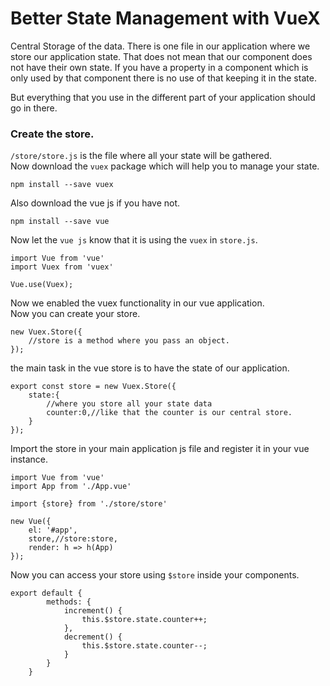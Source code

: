 # Better State Management with VueX
Central Storage of the data. There is one file in our application
where we store our application state. That does not mean that our component does not have their own state.
If you have a property in a component which is only used by that component there is no use of that keeping it in the state.  

But everything that you use in the different part of your application should go in there.



### Create the store.
`/store/store.js` is the file where all your state will be gathered.   
Now download the `vuex` package which will help you to manage your state.
```
npm install --save vuex
```

Also download the vue js if you have not.
```
npm install --save vue
```

Now let the `vue js` know that it is using the `vuex` in `store.js`.
```
import Vue from 'vue'
import Vuex from 'vuex'

Vue.use(Vuex);

```
Now we enabled the vuex functionality in our vue application.  
Now you can create your store.
```
new Vuex.Store({
    //store is a method where you pass an object. 
});
```
the main task in the vue store is to have the state of our application.
```
export const store = new Vuex.Store({
    state:{
        //where you store all your state data
        counter:0,//like that the counter is our central store.
    }
});
```

Import the store in your main application js file and register it in your vue instance.
```
import Vue from 'vue'
import App from './App.vue'

import {store} from './store/store'

new Vue({
    el: '#app',
    store,//store:store,
    render: h => h(App)
});
```

Now you can access your store using `$store` inside your components.

```
export default {
        methods: {
            increment() {
                this.$store.state.counter++;
            },
            decrement() {
                this.$store.state.counter--;
            }
        }
    }
```